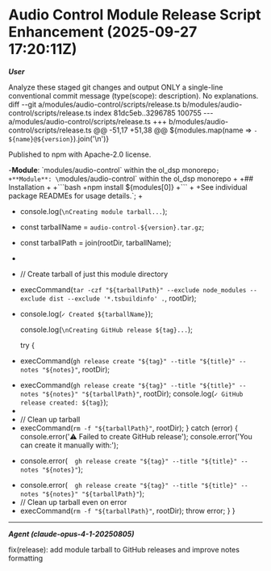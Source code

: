 <!-- Generated by SpecStory -->

# Audio Control Module Release Script Enhancement (2025-09-27 17:20:11Z)

<!-- Claude Code Session b7276b74-f279-41a8-ae2d-1231312d6a6a (2025-09-27_17-20-11Z) -->

_**User**_

Analyze these staged git changes and output ONLY a single-line conventional commit message (type(scope): description). No explanations.
diff --git a/modules/audio-control/scripts/release.ts b/modules/audio-control/scripts/release.ts
index 81dc5eb..3296785 100755
--- a/modules/audio-control/scripts/release.ts
+++ b/modules/audio-control/scripts/release.ts
@@ -51,17 +51,38 @@ ${modules.map(name => `- ${name}@${version}`).join('\n')}
 
 Published to npm with Apache-2.0 license.
 
-**Module**: \`modules/audio-control\` within the ol_dsp monorepo`;
+**Module**: \`modules/audio-control\` within the ol_dsp monorepo
+
+## Installation
+
+\`\`\`bash
+npm install ${modules[0]}
+\`\`\`
+
+See individual package READMEs for usage details.`;
+
+  console.log(`\nCreating module tarball...`);
+  const tarballName = `audio-control-${version}.tar.gz`;
+  const tarballPath = join(rootDir, tarballName);
+
+  // Create tarball of just this module directory
+  execCommand(`tar -czf "${tarballPath}" --exclude node_modules --exclude dist --exclude '*.tsbuildinfo' .`, rootDir);
+  console.log(`✓ Created ${tarballName}`);
 
   console.log(`\nCreating GitHub release ${tag}...`);
 
   try {
-    execCommand(`gh release create "${tag}" --title "${title}" --notes "${notes}"`, rootDir);
+    execCommand(`gh release create "${tag}" --title "${title}" --notes "${notes}" "${tarballPath}"`, rootDir);
     console.log(`✓ GitHub release created: ${tag}`);
+
+    // Clean up tarball
+    execCommand(`rm -f "${tarballPath}"`, rootDir);
   } catch (error) {
     console.error('⚠️  Failed to create GitHub release');
     console.error('You can create it manually with:');
-    console.error(`  gh release create "${tag}" --title "${title}" --notes "${notes}"`);
+    console.error(`  gh release create "${tag}" --title "${title}" --notes "${notes}" "${tarballPath}"`);
+    // Clean up tarball even on error
+    execCommand(`rm -f "${tarballPath}"`, rootDir);
     throw error;
   }
 }


---

_**Agent (claude-opus-4-1-20250805)**_

fix(release): add module tarball to GitHub releases and improve notes formatting

